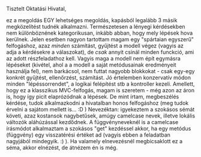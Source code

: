 Tisztelt Oktatási Hivatal,

ez a megoldás EGY lehetséges megoldás, kapásból legalább 3 másik megközelítést tudnék alkalmazni.
Természetesen a lényegi kérdésekben nem különböznének kategorikusan, inkább abban, hogy mely lépések hova kerülnek.
Jelen esetben nagyon tartottam magam egy "spártaian egyszerű" felfogáshoz, azaz _minden_ számítást, gyűjtést a modell végez (vagyis az adja a kérdésekre a válaszokat), de _csak_ annyit csinál minden funckció, ami az adott részfeladathoz kell.
Vagyis maga a modell nem épít egymásra lépéseket (kivétel, ahol a a modell a saját metódusainak eredményeit használja fel), nem barkácsol, nem futtat nagyobb blokkokat - csak egy-egy konkrét gyűjtést, ellenőrzést, számítást.
Jó értelemben konzervatív módon minden "lépéssorrendet", a logikai felépítést stb a kontroller kezeli.
Amellett, hogy ez a klasszikus MVC-felfogás, magam is szeretem - még azon az áron is, hogy így picit elaprózódnak a lépések.
De mint írtam, megbeszélés kérdése, tudok alkalmazkodni a hivatalban honos felfogáshoz (meg tudok érvelni a sajátom mellett is... :D )
Nevezéktan: igyekeztem a szokásos sémát követi, azaz kostansok nagybetűsek, amúgy camelcase nevek, illetve lokális változók aláhúzással kezdődnek. A függvényneveknél is a camelcase írásmódot alkalmaztam a szokásos "get" kezdéssel akkor, ha egy metódus (függvény) egy visszatérési értéket ad (vagyis ebben a feladatban nagyjából mindegyik. :)  ).
Ha valamely elnevezésnél megbicsaklott ez a séma, akkor elnézést, de átnézem én is még.
